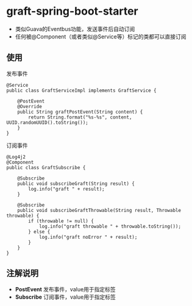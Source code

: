 # graft-spring-boot-starter

- 类似Guava的Eventbus功能，发送事件后自动订阅
- 任何被@Component（或者类似@Service等）标记的类都可以直接订阅

## 使用

发布事件

    @Service
    public class GraftServiceImpl implements GraftService {

        @PostEvent
        @Override
        public String graftPostEvent(String content) {
            return String.format("%s-%s", content, UUID.randomUUID().toString());
        }
    }

订阅事件

    @Log4j2
    @Component
    public class GraftSubscribe {
    
        @Subscribe
        public void subscribeGraft(String result) {
            log.info("graft " + result);
        }
        
        @Subscribe
        public void subscribeGraftThrowable(String result, Throwable throwable) {
            if (throwable != null) {
                log.info("graft throwable " + throwable.toString());
            } else {
                log.info("graft noError " + result);
            }
        }
    }
    
## 注解说明

- **PostEvent** 发布事件，value用于指定标签
- **Subscribe** 订阅事件，value用于指定标签
